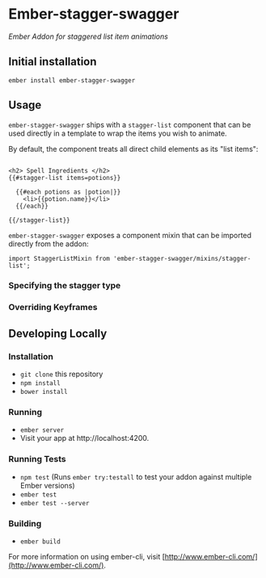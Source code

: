 # Ember-stagger-swagger

*Ember Addon for staggered list item animations*


## Initial installation
```
ember install ember-stagger-swagger
```

## Usage

`ember-stagger-swagger` ships with a `stagger-list` component that can be used directly in a template to wrap
the items you wish to animate.

By default, the component treats all direct child elements as its "list items":

```

<h2> Spell Ingredients </h2>
{{#stagger-list items=potions}}

  {{#each potions as |potion|}}
    <li>{{potion.name}}</li>
  {{/each}}

{{/stagger-list}}

```

`ember-stagger-swagger` exposes a component mixin that can be imported directly from the addon:
```
import StaggerListMixin from 'ember-stagger-swagger/mixins/stagger-list';
```

### Specifying the stagger type



### Overriding Keyframes






## Developing Locally

### Installation

* `git clone` this repository
* `npm install`
* `bower install`

### Running

* `ember server`
* Visit your app at http://localhost:4200.

### Running Tests

* `npm test` (Runs `ember try:testall` to test your addon against multiple Ember versions)
* `ember test`
* `ember test --server`

### Building

* `ember build`

For more information on using ember-cli, visit [http://www.ember-cli.com/](http://www.ember-cli.com/).
